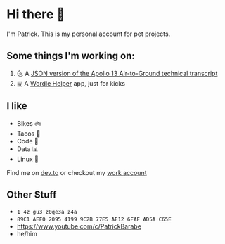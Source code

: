 # Hi there 👋

I'm Patrick. This is my personal account for pet projects.  

## Some things I'm working on:

1. 🌜 A [JSON version of the Apollo 13 Air-to-Ground technical transcript](https://github.com/paddyredbeard/apollo-13-json)
2. 🇼  A [Wordle Helper](https://github.com/paddyredbeard/wordle-helper) app, just for kicks

## I like

- Bikes 🚲
- Tacos 🌮
- Code 🔣
- Data 📊
- Linux 🐧

Find me on [dev.to](https://dev.to/paddyredbeard) or checkout my [work account](https://github.com/pbarabe/)

## Other Stuff

- `1 4z gu3 z0qe3a z4a`
- `89C1 AEF0 2095 4199 9C2B 77E5 AE12 6FAF AD5A C65E`
- https://www.youtube.com/c/PatrickBarabe
- he/him
